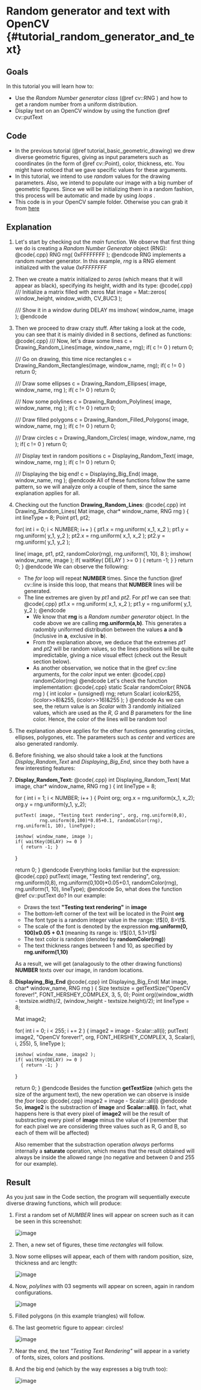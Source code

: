 Random generator and text with OpenCV {#tutorial_random_generator_and_text}
=====================================

Goals
-----

In this tutorial you will learn how to:

-   Use the *Random Number generator class* (@ref cv::RNG ) and how to get a random number from a
    uniform distribution.
-   Display text on an OpenCV window by using the function @ref cv::putText

Code
----

-   In the previous tutorial (@ref tutorial_basic_geometric_drawing) we drew diverse geometric figures, giving as input
    parameters such as coordinates (in the form of @ref cv::Point), color, thickness, etc. You
    might have noticed that we gave specific values for these arguments.
-   In this tutorial, we intend to use *random* values for the drawing parameters. Also, we intend
    to populate our image with a big number of geometric figures. Since we will be initializing them
    in a random fashion, this process will be automatic and made by using *loops* .
-   This code is in your OpenCV sample folder. Otherwise you can grab it from
    [here](http://code.opencv.org/projects/opencv/repository/revisions/master/raw/samples/cpp/tutorial_code/core/Matrix/Drawing_2.cpp)

Explanation
-----------

1.  Let's start by checking out the *main* function. We observe that first thing we do is creating a
    *Random Number Generator* object (RNG):
    @code{.cpp}
    RNG rng( 0xFFFFFFFF );
    @endcode
    RNG implements a random number generator. In this example, *rng* is a RNG element initialized
    with the value *0xFFFFFFFF*

2.  Then we create a matrix initialized to *zeros* (which means that it will appear as black),
    specifying its height, width and its type:
    @code{.cpp}
    /// Initialize a matrix filled with zeros
    Mat image = Mat::zeros( window_height, window_width, CV_8UC3 );

    /// Show it in a window during DELAY ms
    imshow( window_name, image );
    @endcode
3.  Then we proceed to draw crazy stuff. After taking a look at the code, you can see that it is
    mainly divided in 8 sections, defined as functions:
    @code{.cpp}
    /// Now, let's draw some lines
    c = Drawing_Random_Lines(image, window_name, rng);
    if( c != 0 ) return 0;

    /// Go on drawing, this time nice rectangles
    c = Drawing_Random_Rectangles(image, window_name, rng);
    if( c != 0 ) return 0;

    /// Draw some ellipses
    c = Drawing_Random_Ellipses( image, window_name, rng );
    if( c != 0 ) return 0;

    /// Now some polylines
    c = Drawing_Random_Polylines( image, window_name, rng );
    if( c != 0 ) return 0;

    /// Draw filled polygons
    c = Drawing_Random_Filled_Polygons( image, window_name, rng );
    if( c != 0 ) return 0;

    /// Draw circles
    c = Drawing_Random_Circles( image, window_name, rng );
    if( c != 0 ) return 0;

    /// Display text in random positions
    c = Displaying_Random_Text( image, window_name, rng );
    if( c != 0 ) return 0;

    /// Displaying the big end!
    c = Displaying_Big_End( image, window_name, rng );
    @endcode
    All of these functions follow the same pattern, so we will analyze only a couple of them, since
    the same explanation applies for all.

4.  Checking out the function **Drawing_Random_Lines**:
    @code{.cpp}
    int Drawing_Random_Lines( Mat image, char* window_name, RNG rng )
    {
      int lineType = 8;
      Point pt1, pt2;

      for( int i = 0; i < NUMBER; i++ )
      {
       pt1.x = rng.uniform( x_1, x_2 );
       pt1.y = rng.uniform( y_1, y_2 );
       pt2.x = rng.uniform( x_1, x_2 );
       pt2.y = rng.uniform( y_1, y_2 );

       line( image, pt1, pt2, randomColor(rng), rng.uniform(1, 10), 8 );
       imshow( window_name, image );
       if( waitKey( DELAY ) >= 0 )
       { return -1; }
      }
      return 0;
    }
    @endcode
    We can observe the following:

    -   The *for* loop will repeat **NUMBER** times. Since the function @ref cv::line is inside this
        loop, that means that **NUMBER** lines will be generated.
    -   The line extremes are given by *pt1* and *pt2*. For *pt1* we can see that:
        @code{.cpp}
        pt1.x = rng.uniform( x_1, x_2 );
        pt1.y = rng.uniform( y_1, y_2 );
        @endcode
        -   We know that **rng** is a *Random number generator* object. In the code above we are
            calling **rng.uniform(a,b)**. This generates a radombly uniformed distribution between
            the values **a** and **b** (inclusive in **a**, exclusive in **b**).
        -   From the explanation above, we deduce that the extremes *pt1* and *pt2* will be random
            values, so the lines positions will be quite impredictable, giving a nice visual effect
            (check out the Result section below).
        -   As another observation, we notice that in the @ref cv::line arguments, for the *color*
            input we enter:
            @code{.cpp}
            randomColor(rng)
            @endcode
            Let's check the function implementation:
            @code{.cpp}
            static Scalar randomColor( RNG& rng )
              {
              int icolor = (unsigned) rng;
              return Scalar( icolor&255, (icolor>>8)&255, (icolor>>16)&255 );
              }
            @endcode
            As we can see, the return value is an *Scalar* with 3 randomly initialized values, which
            are used as the *R*, *G* and *B* parameters for the line color. Hence, the color of the
            lines will be random too!

5.  The explanation above applies for the other functions generating circles, ellipses, polygones,
    etc. The parameters such as *center* and *vertices* are also generated randomly.
6.  Before finishing, we also should take a look at the functions *Display_Random_Text* and
    *Displaying_Big_End*, since they both have a few interesting features:
7.  **Display_Random_Text:**
    @code{.cpp}
    int Displaying_Random_Text( Mat image, char* window_name, RNG rng )
    {
      int lineType = 8;

      for ( int i = 1; i < NUMBER; i++ )
      {
        Point org;
        org.x = rng.uniform(x_1, x_2);
        org.y = rng.uniform(y_1, y_2);

        putText( image, "Testing text rendering", org, rng.uniform(0,8),
                 rng.uniform(0,100)*0.05+0.1, randomColor(rng), rng.uniform(1, 10), lineType);

        imshow( window_name, image );
        if( waitKey(DELAY) >= 0 )
          { return -1; }
      }

      return 0;
    }
    @endcode
    Everything looks familiar but the expression:
    @code{.cpp}
    putText( image, "Testing text rendering", org, rng.uniform(0,8),
             rng.uniform(0,100)*0.05+0.1, randomColor(rng), rng.uniform(1, 10), lineType);
    @endcode
    So, what does the function @ref cv::putText do? In our example:

    -   Draws the text **"Testing text rendering"** in **image**
    -   The bottom-left corner of the text will be located in the Point **org**
    -   The font type is a random integer value in the range: \f$[0, 8>\f$.
    -   The scale of the font is denoted by the expression **rng.uniform(0, 100)x0.05 + 0.1**
        (meaning its range is: \f$[0.1, 5.1>\f$)
    -   The text color is random (denoted by **randomColor(rng)**)
    -   The text thickness ranges between 1 and 10, as specified by **rng.uniform(1,10)**

    As a result, we will get (analagously to the other drawing functions) **NUMBER** texts over our
    image, in random locations.

8.  **Displaying_Big_End**
    @code{.cpp}
    int Displaying_Big_End( Mat image, char* window_name, RNG rng )
    {
      Size textsize = getTextSize("OpenCV forever!", FONT_HERSHEY_COMPLEX, 3, 5, 0);
      Point org((window_width - textsize.width)/2, (window_height - textsize.height)/2);
      int lineType = 8;

      Mat image2;

      for( int i = 0; i < 255; i += 2 )
      {
        image2 = image - Scalar::all(i);
        putText( image2, "OpenCV forever!", org, FONT_HERSHEY_COMPLEX, 3,
               Scalar(i, i, 255), 5, lineType );

        imshow( window_name, image2 );
        if( waitKey(DELAY) >= 0 )
          { return -1; }
      }

      return 0;
    }
    @endcode
    Besides the function **getTextSize** (which gets the size of the argument text), the new
    operation we can observe is inside the *foor* loop:
    @code{.cpp}
    image2 = image - Scalar::all(i)
    @endcode
    So, **image2** is the substraction of **image** and **Scalar::all(i)**. In fact, what happens
    here is that every pixel of **image2** will be the result of substracting every pixel of
    **image** minus the value of **i** (remember that for each pixel we are considering three values
    such as R, G and B, so each of them will be affected)

    Also remember that the substraction operation *always* performs internally a **saturate**
    operation, which means that the result obtained will always be inside the allowed range (no
    negative and between 0 and 255 for our example).

Result
------

As you just saw in the Code section, the program will sequentially execute diverse drawing
functions, which will produce:

1.  First a random set of *NUMBER* lines will appear on screen such as it can be seen in this
    screenshot:

    ![image](images/Drawing_2_Tutorial_Result_0.jpg)

2.  Then, a new set of figures, these time *rectangles* will follow.
3.  Now some ellipses will appear, each of them with random position, size, thickness and arc
    length:

    ![image](images/Drawing_2_Tutorial_Result_2.jpg)

4.  Now, *polylines* with 03 segments will appear on screen, again in random configurations.

    ![image](images/Drawing_2_Tutorial_Result_3.jpg)

5.  Filled polygons (in this example triangles) will follow.
6.  The last geometric figure to appear: circles!

    ![image](images/Drawing_2_Tutorial_Result_5.jpg)

7.  Near the end, the text *"Testing Text Rendering"* will appear in a variety of fonts, sizes,
    colors and positions.
8.  And the big end (which by the way expresses a big truth too):

    ![image](images/Drawing_2_Tutorial_Result_big.jpg)
